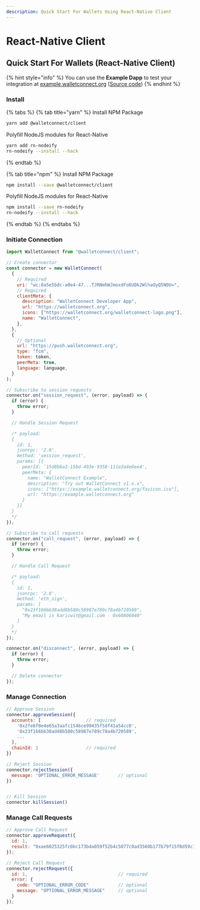 ```yaml
---
description: Quick Start For Wallets Using React-Native Client
---
```


# React-Native Client

## Quick Start For Wallets \(React-Native Client\)

{% hint style="info" %}
You can use the **Example Dapp** to test your integration at [example.walletconnect.org](https://example.walletconnect.org) \([Source code](https://github.com/WalletConnect/walletconnect-example-dapp)\)
{% endhint %}

### Install

{% tabs %}
{% tab title="yarn" %}
Install NPM Package

```bash
yarn add @walletconnect/client
```

Polyfill NodeJS modules for React-Native

```bash
yarn add rn-nodeify
rn-nodeify --install --hack
```

{% endtab %}

{% tab title="npm" %}
Install NPM Package

```bash
npm install --save @walletconnect/client
```

Polyfill NodeJS modules for React-Native

```bash
npm install --save rn-nodeify
rn-nodeify --install --hack
```

{% endtab %}
{% endtabs %}

### Initiate Connection

```javascript
import WalletConnect from "@walletconnect/client";

// Create connector
const connector = new WalletConnect(
  {
    // Required
    uri: "wc:8a5e5bdc-a0e4-47...TJRNmhWJmoxdFo6UDk2WlhaOyQ5N0U=",
    // Required
    clientMeta: {
      description: "WalletConnect Developer App",
      url: "https://walletconnect.org",
      icons: ["https://walletconnect.org/walletconnect-logo.png"],
      name: "WalletConnect",
    },
  },
  {
    // Optional
    url: "https://push.walletconnect.org",
    type: "fcm",
    token: token,
    peerMeta: true,
    language: language,
  }
);

// Subscribe to session requests
connector.on("session_request", (error, payload) => {
  if (error) {
    throw error;
  }

  // Handle Session Request

  /* payload:
  {
    id: 1,
    jsonrpc: '2.0'.
    method: 'session_request',
    params: [{
      peerId: '15d8b6a3-15bd-493e-9358-111e3a4e6ee4',
      peerMeta: {
        name: "WalletConnect Example",
        description: "Try out WalletConnect v1.x.x",
        icons: ["https://example.walletconnect.org/favicon.ico"],
        url: "https://example.walletconnect.org"
      }
    }]
  }
  */
});

// Subscribe to call requests
connector.on("call_request", (error, payload) => {
  if (error) {
    throw error;
  }

  // Handle Call Request

  /* payload:
  {
    id: 1,
    jsonrpc: '2.0'.
    method: 'eth_sign',
    params: [
      "0x23f166bb38add8b588c58987e789c78a4b720589",
      "My email is karicwit@gmail.com - 0x60806040"
    ]
  }
  */
});

connector.on("disconnect", (error, payload) => {
  if (error) {
    throw error;
  }

  // Delete connector
});
```

### Manage Connection

```javascript
// Approve Session
connector.approveSession({
  accounts: [                 // required
    '0x2fe8f0e4e65a3aafc1546ce99435f5df41a54cc0',
    '0x23f166bb38add8b588c58987e789c78a4b720589',
    ...
  ],
  chainId: 1                  // required
})

// Reject Session
connector.rejectSession({
  message: 'OPTIONAL_ERROR_MESSAGE'       // optional
})


// Kill Session
connector.killSession()
```

### Manage Call Requests

```javascript
// Approve Call Request
connector.approveRequest({
  id: 1,
  result: "0xae6025325fc0bc173bda059f52b4c5077c0ad3560b177b79f15f0d59c15f7b4a4f432f939bec14b9ab56216371ca0454057eae1257cc53137539d8afe3dae1c71c"
});

// Reject Call Request
connector.rejectRequest({
  id: 1,                                  // required
  error: {
    code: "OPTIONAL_ERROR_CODE"           // optional
    message: "OPTIONAL_ERROR_MESSAGE"     // optional
  }
});
```
